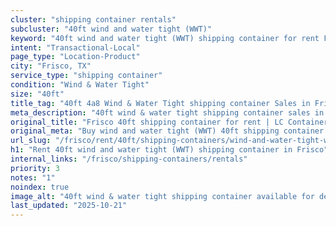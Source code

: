 ```yaml
---
cluster: "shipping container rentals"
subcluster: "40ft wind and water tight (WWT)"
keyword: "40ft wind and water tight (WWT) shipping container for rent Frisco, TX"
intent: "Transactional-Local"
page_type: "Location-Product"
city: "Frisco, TX"
service_type: "shipping container"
condition: "Wind & Water Tight"
size: "40ft"
title_tag: "40ft 4a8 Wind & Water Tight shipping container Sales in Frisco | LC Container"
meta_description: "40ft wind & water tight shipping container sales in Frisco. Fast delivery, competitive pricing. Serving shipping containers area. Quote ID: YMH. Call (214) 524-4168 for your free quote today."
original_title: "Frisco 40ft shipping container for rent | LC Container"
original_meta: "Buy wind and water tight (WWT) 40ft shipping container rent with local delivery in Frisco, TX. LC Container — local Since 2003. Request a fast quote today."
url_slug: "/frisco/rent/40ft/shipping-containers/wind-and-water-tight-wwt"
h1: "Rent 40ft wind and water tight (WWT) shipping container in Frisco"
internal_links: "/frisco/shipping-containers/rentals"
priority: 3
notes: "1"
noindex: true
image_alt: "40ft wind & water tight shipping container available for delivery in Frisco"
last_updated: "2025-10-21"
---
```


<!-- TODO: Add unique city/inventory copy, images, and internal links here. -->
